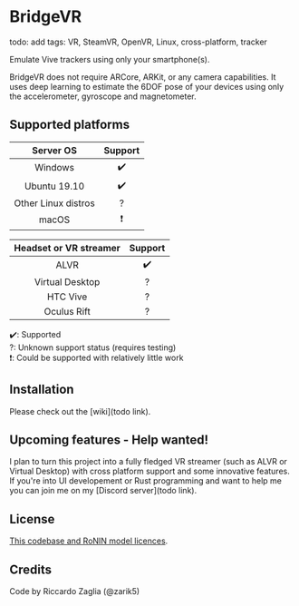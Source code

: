 # BridgeVR

todo: add tags: VR, SteamVR, OpenVR, Linux, cross-platform, tracker

Emulate Vive trackers using only your smartphone(s).

BridgeVR does not require ARCore, ARKit, or any camera capabilities. It uses deep learning to estimate the 6DOF pose of your devices using only the accelerometer, gyroscope and magnetometer.

## Supported platforms

|      Server OS      | Support |
| :-----------------: | :-----: |
|       Windows       |   ✔️    |
|    Ubuntu 19.10     |   ✔️    |
| Other Linux distros |    ?    |
|        macOS        |    ❗    |

| Headset or VR streamer | Support |
| :--------------------: | :-----: |
|          ALVR          |   ✔️    |
|    Virtual Desktop     |    ?    |
|        HTC Vive        |    ?    |
|      Oculus Rift       |    ?    |

✔️: Supported  
?: Unknown support status (requires testing)  
❗: Could be supported with relatively little work  

## Installation

Please check out the [wiki](todo link).

## Upcoming features - Help wanted!

I plan to turn this project into a fully fledged VR streamer (such as ALVR or Virtual Desktop) with cross platform support and some innovative features. If you're into UI developement or Rust programming and want to help me you can join me on my [Discord server](todo link).

## License

[This codebase and RoNIN model licences](LICENCE).

## Credits

Code by Riccardo Zaglia (@zarik5)
